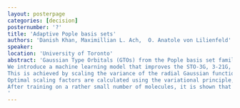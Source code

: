 ```yaml
---
layout: posterpage
categories: [decision]
posternumber: '?'
title: 'Adaptive Pople basis sets'
authors: 'Danish Khan, Maximillian L. Ach,  O. Anatole von Lilienfeld'
speaker: 
location: 'University of Toronto'
abstract: 'Gaussian Type Orbitals (GTOs) from the Pople basis set family have been among the most widely employed basis functions in quantum chemistry calculations for five decades.
We introduce a machine learning model that improves the STO-3G, 3-21G, 6-31G and 6-31G* basis sets by adapting the basis functions to the local atomic environments prior to the start of Self Consistent Field (SCF) calculations.
This is achieved by scaling the variance of the radial Gaussian functions leading to the atomic orbitals contracting or expanding based on the local chemical environment.
Optimal scaling factors are calculated using the variational principle, i.e. by minimizing the Hartree-Fock (HF) energy, and form the training data for the machine learning (ML) model.
After training on a rather small number of molecules, it is shown that using the basis functions predicted by the model provides more accurate energies, wavefunctions and properties than the default Pople basis sets in up to 99% of tested HF calculations.
'
---
```

